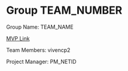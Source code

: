 # Group TEAM_NUMBER
Group Name: TEAM_NAME

[MVP Link](http://cs196.cs.illinois.edu)

Team Members: vivencp2

Project Manager: PM_NETID
